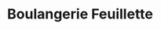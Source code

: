 ---
title: "Boulangerie Feuillette"
url: /la-chaussee-saint-victor/boulangerie-feuillette/
shop: boulangerie
---
